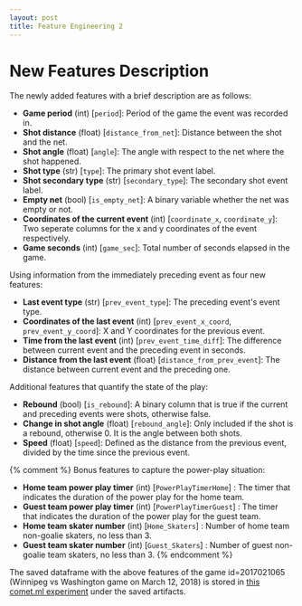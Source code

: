 ```yaml
---
layout: post
title: Feature Engineering 2
---
```


# New Features Description
The newly added features with a brief description are as follows:
- **Game period** (int) [`period`]: Period of the game the event was recorded in.
- **Shot distance** (float) [`distance_from_net`]: Distance between the shot and the net.
- **Shot angle** (float) [`angle`]: The angle with respect to the net where the shot happened.
- **Shot type** (str) [`type`]: The primary shot event label.
- **Shot secondary type** (str) [`secondary_type`]: The secondary shot event label.
- **Empty net** (bool) [`is_empty_net`]: A binary variable whether the net was empty or not.
- **Coordinates of the current event** (int) [`coordinate_x`, `coordinate_y`]: Two seperate columns for the x and y coordinates of the event respectively.
- **Game seconds** (int) [`game_sec`]: Total number of seconds elapsed in the game.

Using information from the immediately preceding event as four new features:
- **Last event type** (str) [`prev_event_type`]: The preceding event's event type.
- **Coordinates of the last event** (int) [`prev_event_x_coord`, `prev_event_y_coord`]: X and Y coordinates for the previous event.
- **Time from the last event** (int) [`prev_event_time_diff`]: The difference between current event and the preceding event in seconds.
- **Distance from the last event** (float) [`distance_from_prev_event`]: The distance between current event and the preceding one.

Additional features that quantify the state of the play:
- **Rebound** (bool) [`is_rebound`]: A binary column that is true if the current and preceding events were shots, otherwise false.
- **Change in shot angle** (float) [`rebound_angle`]: Only included if the shot is a rebound, otherwise 0. It is the angle between both shots.
- **Speed** (float) [`speed`]: Defined as the distance from the previous event, divided by the time since the previous event.


{% comment %}
Bonus features to capture the power-play situation:
- **Home team power play timer** (int) [`PowerPlayTimerHome`] : The timer that indicates the duration of the power play for the home team.
- **Guest team power play timer** (int) [`PowerPlayTimerGuest`] : The timer that indicates the duration of the power play for the guest team.
- **Home team skater number** (int) [`Home_Skaters`] : Number of home team non-goalie skaters, no less than 3.
- **Guest team skater number** (int) [`Guest_Skaters`] : Number of guest non-goalie team skaters, no less than 3.
{% endcomment %}


The saved dataframe with the above features of the game id=2017021065 (Winnipeg vs Washington game on March 12, 2018) is stored in [this comet.ml experiment](https://www.comet.ml/tim-k-lee/ift6758-hockey/1044dea36bb240f785c459c045f91b50) under the saved artifacts. 